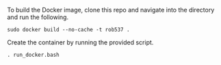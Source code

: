 To build the Docker image, clone this repo and navigate into the directory and run the following.
```console
sudo docker build --no-cache -t rob537 .
```

Create the container by running the provided script.
```console
. run_docker.bash 
```
